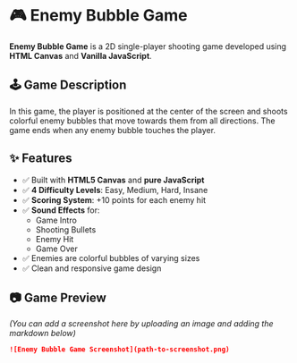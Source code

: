 # 🎮 Enemy Bubble Game

**Enemy Bubble Game** is a 2D single-player shooting game developed using **HTML Canvas** and **Vanilla JavaScript**.

## 🕹️ Game Description

In this game, the player is positioned at the center of the screen and shoots colorful enemy bubbles that move towards them from all directions. The game ends when any enemy bubble touches the player.

## ✨ Features

- ✅ Built with **HTML5 Canvas** and **pure JavaScript**
- ✅ **4 Difficulty Levels**: Easy, Medium, Hard, Insane
- ✅ **Scoring System**: +10 points for each enemy hit
- ✅ **Sound Effects** for:
  - Game Intro  
  - Shooting Bullets  
  - Enemy Hit  
  - Game Over
- ✅ Enemies are colorful bubbles of varying sizes
- ✅ Clean and responsive game design

## 📷 Game Preview

*(You can add a screenshot here by uploading an image and adding the markdown below)*  
```md
![Enemy Bubble Game Screenshot](path-to-screenshot.png)
